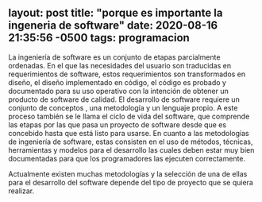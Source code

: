 layout: post
title:  "porque es importante la ingeneria de software"
date:   2020-08-16 21:35:56 -0500
tags: programacion
---
La ingeniería de software es un conjunto de etapas parcialmente ordenadas.
En el que las necesidades del usuario son traducidas en requerimientos de software,
estos requerimientos son transformados en diseño, el diseño implementado en código,
el código es probado y documentado para su uso operativo con la intención de obtener
un producto de software de calidad. El desarrollo de software requiere un conjunto de conceptos
, una metodología y un lenguaje propio. A este proceso también se le llama el ciclo de vida del software,
que comprende las etapas por las que pasa un proyecto de software desde que es concebido hasta que está listo para usarse. En cuanto a las metodologías de ingeniería de software, estas consisten en el uso de métodos, técnicas, herramientas y modelos para el desarrollo las cuales deben estar muy bien documentadas para que los programadores las ejecuten correctamente.

Actualmente existen muchas metodologías y la selección de una de ellas para el desarrollo del software depende del tipo de proyecto que se quiera realizar.
